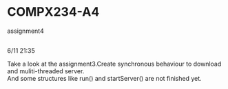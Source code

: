 # COMPX234-A4
assignment4
##
6/11 21:35  

Take a look at the assignment3.Create synchronous behaviour to download and muliti-threaded server.  
And some structures like run() and startServer() are not finished yet.

